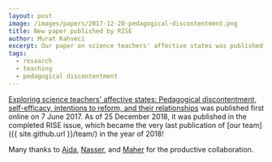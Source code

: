 ```yaml
---
layout: post
image: /images/papers/2017-12-20-pedagogical-discontentment.png
title: New paper published by RISE
author: Murat Kahveci
excerpt: Our paper on science teachers' affective states was published in the latest RISE issue.
tags:
  - research
  - teaching
  - pedagogical discontentment
---
```

[Exploring science teachers' affective states: Pedagogical discontentment, self-efficacy, intentions to reform, and their relationships](/qra) was published first online on 7 June 2017. As of 25 December 2018, it was published in the completed RISE issue, which became the very last publication of [our team]({{ site.github.url }}/team/) in the year of 2018!

Many thanks to [Ajda](/ajda), [Nasser](/nasser), and [Maher](/maher) for the productive collaboration.
